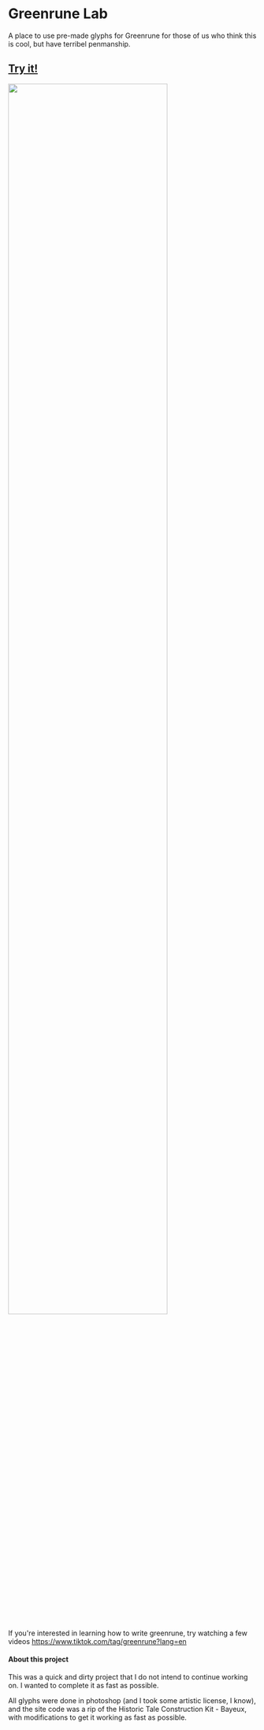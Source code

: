 # Greenrune Lab
A place to use pre-made glyphs for Greenrune for those of us who think this is cool, but have terribel penmanship.

## [Try it!](https://gantman.github.io/greenrune_lab/)
<img src="https://user-images.githubusercontent.com/997157/215616642-827013ee-09bd-41bc-a6c7-ea86deb1e188.JPG" width="80%" />


If you're interested in learning how to write greenrune, try watching a few videos
https://www.tiktok.com/tag/greenrune?lang=en


#### About this project

This was a quick and dirty project that I do not intend to continue working on.  I wanted to complete it as fast as possible.

All glyphs were done in photoshop (and I took some artistic license, I know), and the site code was a rip of the Historic Tale Construction Kit - Bayeux, with modifications to get it working as fast as possible.
